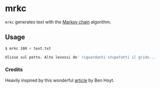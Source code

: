 # mrkc

`mrkc` generates text with the [Markov chain](https://en.wikipedia.org/wiki/Markov_chain) algorithm.  


## Usage

```sh
$ mrkc 100 < text.txt

Ulisse sul petto. Alto levossi de' riguardanti stupefatti il grido...
```

### Credits

Heavily inspired by this wonderful [article](https://benhoyt.com/writings/markov-chain/) by Ben Hoyt.